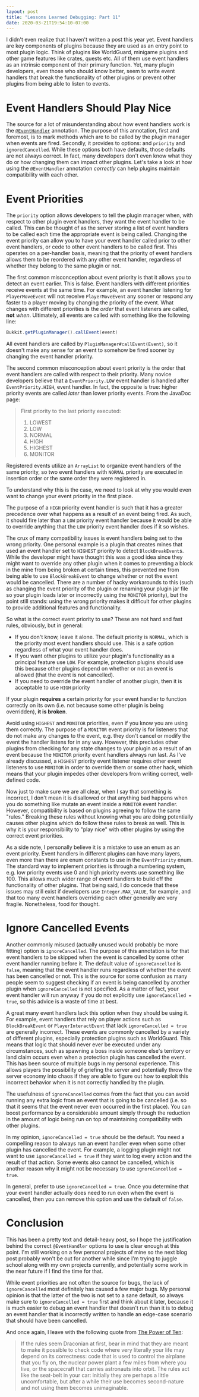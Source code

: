 ```yaml
---
layout: post
title: "Lessons Learned Debugging: Part 11"
date: 2020-03-21T19:54:10-07:00
---
```


I didn't even realize that I haven't written a post this
year yet. Event handlers are key components of plugins
because they are used as an entry point to most plugin
logic. Think of plugins like WorldGuard, minigame plugins
and other game features like crates, quests etc. All of
them use event handlers as an intrinsic component of their
primary function. Yet, many plugin developers, even those
who should know better, seem to write event handlers that
break the functionality of other plugins or prevent other
plugins from being able to listen to events.

# Event Handlers Should Play Nice

The source for a lot of misunderstanding about how event
handlers work is the [`@EventHandler`](https://hub.spigotmc.org/javadocs/spigot/org/bukkit/event/EventHandler.html)
annotation. The purpose of this annotation, first and
foremost, is to mark methods which are to be called by the
plugin manager when events are fired. Secondly, it provides
to options: and `priority` and `ignoredCancelled`. While
these options both have defaults, those defaults are not
always correct. In fact, many developers don't even know
what they do or how changing them can impact other plugins.
Let's take a look at how using the `@EventHandler`
annotation *correctly* can help plugins maintain
compatibility with each other.

# Event Priorities

The `priority` option allows developers to tell the plugin
manager when, with respect to other plugin event handlers,
they want the event handler to be called. This can be
thought of as the server storing a list of event handlers
to be called each time the appropriate event is being
called. Changing the event priority can allow you to have
your event handler called prior to other event handlers,
or cede to other event handlers to be called first. This
operates on a per-handler basis, meaning that the priority
of event handlers allows them to be reordered with any
other event handler, regardless of whether they belong to
the same plugin or not.

The first common misconception about event priority is that
it allows you to detect an event earlier. This is false.
Event handlers with different priorities receive events at
the same time. For example, an event handler listening for
`PlayerMoveEvent` will not receive `PlayerMoveEvent` any
sooner or respond any faster to a player moving by changing
the priority of the event. What changes with different
priorities is the *order* that event listeners are called,
**not** *when*. Ultimately, all events are called with
something like the following line:

``` java
Bukkit.getPluginManager().callEvent(event)
```

All event handlers are called by
`PluginManager#callEvent(Event)`, so it doesn't make any
sense for an event to somehow be fired sooner by changing
the event handler priority.

The second common misconception about event priority is the
order that event handlers are called with respect to their
priority. Many novice developers believe that a
`EventPriority.LOW` event handler is handled after
`EventPriority.HIGH`, event handler. In fact, the opposite
is true: higher priority events are called *later* than
lower priority events. From the JavaDoc page:

> First priority to the last priority executed:
>
> 1. LOWEST
> 2. LOW
> 3. NORMAL
> 4. HIGH
> 5. HIGHEST
> 6. MONITOR

Registered events utilize an `ArrayList` to organize event
handlers of the same priority, so two event handlers with
`NORMAL` priority are executed in insertion order or the
same order they were registered in.

To understand why this is the case, we need to look at why
you would even want to change your event priority in the
first place.

The purpose of a `HIGH` priority event handler is such that
it has a greater precedence over what happens as a result
of an event being fired. As such, it should fire later than
a `LOW` priority event handler because it would be able to
override anything that the `LOW` priority event handler
does if it so wishes.

The crux of many compatibility issues is event handlers
being set to the wrong priority. One personal example is a
plugin that creates mines that used an event handler set to
`HIGHEST` priority to detect `BlockBreakEvent`s. While the
developer might have thought this was a good idea since
they might want to override any other plugin when it comes
to preventing a block in the mine from being broken at
certain times, this prevented me from being able to use
`BlockBreakEvent` to change whether or not the event would
be cancelled. There are a number of hacky workarounds to
this (such as changing the event priority of the plugin or
renaming your plugin jar file so your plugin loads later or
incorrectly using the `MONITOR` priority), but the point
still stands: using the wrong priority makes it difficult
for other plugins to provide additional features and
functionality.

So what is the correct event priority to use? These are not
hard and fast rules, obviously, but in general:

  - If you don't know, leave it alone. The default priority
  is `NORMAL`, which is the priority most event handlers
  should use. This is a safe option regardless of what your
  event handler does.
  - If you want other plugins to utilize your plugin's
  functionality as a principal feature use `LOW`. For
  example, protection plugins should use this because
  other plugins depend on whether or not an event is
  allowed (that the event is not cancelled).
  - If you need to override the event handler of another
  plugin, then it is acceptable to use `HIGH` priority

If your plugin **requires** a certain priority for your
event handler to function correctly on its own (i.e. not
because some other plugin is being overridden), **it is
broken**.

Avoid using `HIGHEST` and `MONITOR` priorities, even if
you know you are using them correctly. The purpose of a
`MONITOR` event priority is for listeners that do not make
any changes to the event, e.g. they don't cancel or modify
the event the handler listens for in any way. However, this
precludes other plugins from checking for any state changes
to your plugin as a result of an event because the
`MONITOR` priority event handlers always run last. As I've
already discussed, a `HIGHEST` priority event listener
requires other event listeners to use `MONITOR` in order
to override them or some other hack, which means that your
plugin impedes other developers from writing correct,
well-defined code.

Now just to make sure we are all clear, when I say that
something is incorrect, I don't mean it is disallowed or
that anything bad happens when you do something like
mutate an event inside a `MONITOR` event handler. However,
compatibility is based on plugins agreeing to follow the
same "rules." Breaking these rules without knowing what
you are doing potentially causes other plugins which do
follow these rules to break as well. This is why it is your
responsibility to "play nice" with other plugins by using
the correct event priorities.

As a side note, I personally believe it is a mistake to use
an enum as an event priority. Event handlers in different
plugins can have many layers, even more than there are enum
constants to use in the `EventPriority` enum. The standard
way to implement priorities is through a numbering system,
e.g. low priority events use 0 and high priority events use
something like 100. This allows much wider range of event
handlers to build off the functionality of other plugins.
That being said, I do concede that these issues may still
exist if developers use `Integer.MAX_VALUE`, for example,
and that too many event handlers overriding each other
generally are very fragile. Nonetheless, food for thought.

# Ignore Cancelled Events

Another commonly misused (actually unused would probably be
more fitting) option is `ignoreCancelled`. The purpose of
this annotation is for that event handlers to be skipped
when the event is cancelled by some other event handler
running before it. The default value of `ignoreCancelled`
is `false`, meaning that the event handler runs regardless
of whether the event has been cancelled or not. This is the
source for some confusion as many people seem to suggest
checking if an event is being cancelled by another plugin
when `ignoreCancelled` is not specified. As a matter of
fact, your event handler will run anyway if you do not
explicitly use `ignoreCancelled = true`, so this advice is
a waste of time at best.

A great many event handlers lack this option when they
should be using it. For example, event handlers that
rely on player actions such as `BlockBreakEvent` or
`PlayerInteractEvent` that lack `ignoreCancelled = true`
are generally incorrect. These events are commonly
cancelled by a variety of different plugins, especially
protection plugins such as WorldGuard. This means that
logic that should never ever be executed under any
circumstances, such as spawning a boss inside someone
else's territory or land claim occurs even when a
protection plugin has cancelled the event. This has been
source of multiple bugs in my personal experience. This
allows players the possibility of griefing the server and
potentially throw the server economy into chaos if they
are able to figure out how to exploit this incorrect
behavior when it is not correctly handled by the plugin.

The usefulness of `ignoreCancelled` comes from the fact
that you can avoid running any extra logic from an event
that is going to be cancelled (i.e. so that it seems that
the event never even occurred in the first place). You can
boost performance by a considerable amount simply through
the reduction in the amount of logic being run on top of
maintaining compatibility with other plugins.

In my opinion, `ignoreCancelled = true` should be the
default. You need a compelling reason to always run an
event handler even when some other plugin has cancelled
the event. For example, a logging plugin might not want
to use `ignoreCancelled = true` if they want to log every
action and the result of that action. Some events also
cannot be cancelled, which is another reason why it might
not be necessary to use `ignoreCancelled = true`.

In general, prefer to use `ignoreCancelled = true`. Once
you determine that your event handler actually does need to
run even when the event is cancelled, then you can remove
this option and use the default of `false`.

# Conclusion

This has been a pretty text and detail-heavy post, so I
hope the justification behind the correct `@EventHandler`
options to use is clear enough at this point. I'm still
working on a few personal projects of mine so the next
blog post probably won't be out for another while since I'm
trying to juggle school along with my own projects
currently, and potentially some work in the near future if
I find the time for that.

While event priorities are not often the source for bugs,
the lack of `ignoreCancelled` most definitely has caused a
few major bugs. My personal opinion is that the latter of
the two is not set to a sane default, so always make sure
to `ignoreCancelled = true` first and think about it later,
because it is much easier to debug an event handler that
doesn't run than it is to debug an event handler that is
incorrectly written to handle an edge-case scenario that
should have been cancelled.

And once again, I leave with the following quote from
[The Power of Ten](http://spinroot.com/gerard/pdf/P10.pdf):

> If the rules seem Draconian at first, bear in mind that
they are meant to make it possible to check code where very
literally your life may depend on its correctness: code
that is used to control the airplane that you fly on, the
nuclear power plant a few miles from where you live, or the
spacecraft that carries astronauts into orbit. The rules
act like the seat-belt in your car: initially they are
perhaps a little uncomfortable, but after a while their use
becomes second-nature and not using them becomes
unimaginable.


